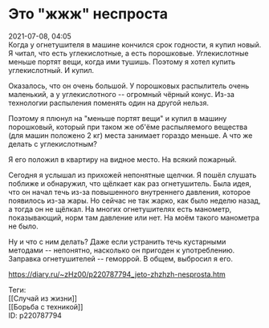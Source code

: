 Это "жжж" неспроста
====================

   
 2021-07-08, 04:05   
  Когда у огнетушителя в машине кончился срок годности, я купил новый. Я читал, что есть углекислотные, а есть порошковые. Углекислотные меньше портят вещи, когда ими тушишь. Поэтому я хотел купить углекислотный. И купил.   
   
 Оказалось, что он очень большой. У порошковых распылитель очень маленький, а у углекислотного -- огромный чёрный конус. Из-за технологии распыления поменять один на другой нельзя.   
   
 Поэтому я плюнул на "меньше портят вещи" и купил в машину порошковый, который при таком же об'ёме распыляемого вещества (для машин положено 2 кг) места занимает гораздо меньше. А что же делать с углекислотным?   
   
 Я его положил в квартиру на видное место. На всякий пожарный.   
   
 Сегодня я услышал из прихожей непонятные щелчки. Я пошёл слушать поближе и обнаружил, что щёлкает как раз огнетушитель. Была идея, что он начал течь из-за повышенного внутреннего давления, которое появилось из-за жары. Но сейчас не так жарко, как было неделю назад, а тогда он не щёлкал. На многих огнетушителях есть манометр, показывающий, норм там давление или нет. На моём такого манометра не было.   
   
 Ну и что с ним делать? Даже если устранить течь кустарными методами -- непонятно, насколько он пригоден к употреблению. Заправка огнетушителей -- геморрой. В общем, выбросил я его.   
    
 <https://diary.ru/~zHz00/p220787794_jeto-zhzhzh-nesprosta.htm>   
   
 Теги:   
 [[Случай из жизни]]   
 [[Борьба с техникой]]   
 ID: p220787794